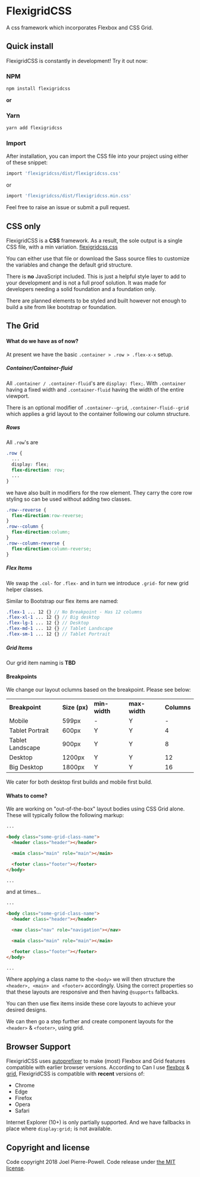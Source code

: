 # FlexigridCSS
A css framework which incorporates Flexbox and CSS Grid.

## Quick install

FlexigridCSS is constantly in development! Try it out now:

### NPM

```sh
npm install flexigridcss
```

**or**

### Yarn

```sh
yarn add flexigridcss
```
### Import
After installation, you can import the CSS file into your project using either of these snippet:

```sh
import 'flexigridcss/dist/flexigridcss.css'
```
or
```sh
import 'flexigridcss/dist/flexigridcss.min.css'
```

Feel free to raise an issue or submit a pull request.

## CSS only

FlexigridCSS is a **CSS** framework. As a result, the sole output is a single CSS file, with a min variation. [flexigridcss.css](https://github.com/joelpierre/flexigridcss/blob/master/dist/flexigridcss.css)

You can either use that file or download the Sass source files to customize the variables and change the default grid structure.

There is **no** JavaScript included. This is just a helpful style layer to add to your development and is not a full proof solution. It was made for developers needing a solid foundation and a foundation only.

There are planned elements to be styled and built however not enough to build a site from like bootstrap or foundation.

## The Grid

#### What do we have as of now?
At present we have the basic ``.container > .row > .flex-x-x`` setup.

##### Container/Container-fluid
All ``.container / .container-fluid``'s are ``display: flex;``. With ``.container`` having a fixed width and ``.container-fluid`` having the width of the entire viewport.

There is an optional modifier of ```.container--grid```, ```.container-fluid--grid``` which applies a grid layout to the container following our column structure.

##### Rows
All ``.row``'s are
```scss
.row {
  ...
  display: flex;
  flex-direction: row;
  ...
}
```

we have also built in modifiers for the row element. They carry the core row styling so can be used without adding two classes.
```scss
.row--reverse {
  flex-direction:row-reverse;
}
.row--column {
  flex-direction:column;
}
.row--column-reverse {
  flex-direction:column-reverse;
}
```

##### Flex Items
We swap the ``.col-`` for ``.flex-`` and in turn we introduce ``.grid-`` for new grid helper classes.

Similar to Bootstrap our flex items are named:

```scss
.flex-1 ... 12 {} // No Breakpoint - Has 12 columns
.flex-xl-1 ... 12 {} // Big desktop
.flex-lg-1 ... 12 {} // Desktop
.flex-md-1 ... 12 {} // Tablet Landscape
.flex-sm-1 ... 12 {} // Tablet Portrait
```

##### Grid Items
Our grid item naming is **TBD**

#### Breakpoints
We change our layout oclumns based on the breakpoint. Please see below:

<table>
<tbody>
<tr>
<td>
<strong>Breakpoint</strong>
</td>
<td>
<strong>Size&nbsp;(px)</strong>
</td>
<td>
<strong>min-width</strong>
</td>
<td>
<strong>max-width</strong>
</td>
<td>
<strong>Columns</strong>
</td>
</tr>
<tr>
<td>
Mobile
</td>
<td>
599px
</td>
<td>
-
</td>
<td>
Y
</td>
<td>
-
</td>
</tr>
<tr>
<td>
Tablet Portrait
</td>
<td>
600px
</td>
<td>
Y
</td>
<td>
Y
</td>
<td>
4
</td>
</tr>
<tr>
<td>
Tablet Landscape
</td>
<td>
900px
</td>
<td>
Y
</td>
<td>
Y
</td>
<td>
8
</td>
</tr>
<tr>
<td>
Desktop
</td>
<td>
1200px
</td>
<td>
Y
</td>
<td>
Y
</td>
<td>
12
</td>
</tr>
<tr>
<td>
Big Desktop
</td>
<td>
1800px
</td>
<td>
Y
</td>
<td>
Y
</td>
<td>
16
</td>
</tr>
</tbody>
</table>

We cater for both desktop first builds and mobile first build.

#### Whats to come?
We are working on "out-of-the-box" layout bodies using CSS Grid alone. These will typically follow the following markup:

```html
...

<body class="some-grid-class-name">
  <header class="header"></header>

  <main class="main" role="main"></main>

  <footer class="footer"></footer>
</body>

...
```

and at times...

```html
...

<body class="some-grid-class-name">
  <header class="header"></header>

  <nav class="nav" role="navigation"></nav>

  <main class="main" role="main"></main>

  <footer class="footer"></footer>
</body>

...
```

Where applying a class name to the ``<body>`` we will then structure the ``<header>, <main> and <footer>`` accordingly. Using the correct properties so that these layouts are responsive and then having ``@supports`` fallbacks.

You can then use flex items inside these core layouts to achieve your desired designs.

We can then go a step further and create component layouts for the ``<header>`` & ``<footer>``, using grid.

## Browser Support

FlexigridCSS uses [autoprefixer](https://github.com/postcss/autoprefixer) to make (most) Flexbox and Grid features compatible with earlier browser versions. According to Can I use [flexbox](https://caniuse.com/#feat=flexbox) &amp; [grid](https://caniuse.com/#search=grid), FlexigridCSS is compatible with **recent** versions of:

* Chrome
* Edge
* Firefox
* Opera
* Safari

Internet Explorer (10+) is only partially supported. And we have fallbacks in place where ``display:grid;`` is not available.

## Copyright and license

Code copyright 2018 Joel Pierre-Powell. Code release under [the MIT license](https://github.com/joelpierre/flexigridcss/blob/master/LICENSE).
